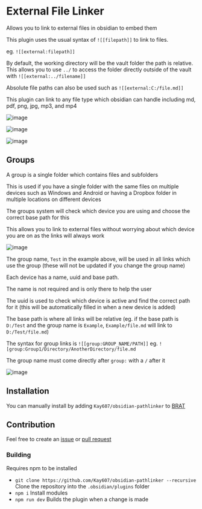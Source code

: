 <!--
![Obsidian Downloads](https://img.shields.io/badge/dynamic/json?logo=obsidian&color=%23483699&label=downloads&query=%24%5B%22{{ pluginID }}%22%5D.downloads&url=https%3A%2F%2Fraw.githubusercontent.com%2Fobsidianmd%2Fobsidian-releases%2Fmaster%2Fcommunity-plugin-stats.json)
-->

# External File Linker
Allows you to link to external files in obsidian to embed them

This plugin uses the usual syntax of `![[filepath]]` to link to files. 

eg. `![[external:filepath]] `

By default, the working directory will be the vault folder the path is relative. This allows you to use `../` to access the folder directly outside of the vault with `![[external:../filename]]`

Absolute file paths can also be used such as `![[external:C:/file.md]]`

This plugin can link to any file type which obsidian can handle including md, pdf, png, jpg, mp3, and mp4

![image](https://github.com/user-attachments/assets/3ef987ad-25c7-4c3c-9b7c-6591bac62b40)

![image](https://github.com/user-attachments/assets/8373a3da-2eb8-4ffb-9755-de177990481a)

![image](https://github.com/user-attachments/assets/6091a0c1-f598-43aa-b637-93164de3a8b0)

## Groups
A group is a single folder which contains files and subfolders

This is used if you have a single folder with the same files on multiple devices such as Windows and Android or having a Dropbox folder in multiple locations on different devices

The groups system will check which device you are using and choose the correct base path for this

This allows you to link to external files without worrying about which device you are on as the links will always work

![image](https://github.com/user-attachments/assets/55ed7be4-99bb-4636-8a99-d7523d924346)

The group name, `Test` in the example above, will be used in all links which use the group (these will not be updated if you change the group name)

Each device has a name, uuid and base path.

The name is not required and is only there to help the user

The uuid is used to check which device is active and find the correct path for it (this will be automatically filled in when a new device is added)

The base path is where all links will be relative (eg. if the base path is `D:/Test` and the group name is `Example`, `Example/file.md` will link to `D:/Test/file.md`)

The syntax for group links is `![[group:GROUP_NAME/PATH]]` eg. `![group:Group1/Directory/AnotherDirectory/file.md`

The group name must come directly after `group:` with a `/` after it

![image](https://github.com/user-attachments/assets/2780a476-a4d0-4a59-997f-34b6410be9d5)

## Installation

You can manually install by adding `Kay607/obsidian-pathlinker` to [BRAT](https://github.com/TfTHacker/obsidian42-brat)

## Contribution

Feel free to create an [issue](https://github.com/Kay607/obsidian-pathlinker/issues) or [pull request](https://github.com/Kay607/obsidian-pathlinker/pulls)

### Building

Requires npm to be installed

- `git clone https://github.com/Kay607/obsidian-pathlinker --recursive` Clone the repository into the `.obsidian/plugins` folder
- `npm i` Install modules
- `npm run dev` Builds the plugin when a change is made
